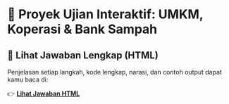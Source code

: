 # 💼 Proyek Ujian Interaktif: UMKM, Koperasi & Bank Sampah

## 📄 Lihat Jawaban Lengkap (HTML)

Penjelasan setiap langkah, kode lengkap, narasi, dan contoh output dapat kamu baca di:

👉 **[Lihat Jawaban HTML](https://ayi-rahayu.github.io/umkm-koperasi-banksampah-exam/jawaban.html)**

